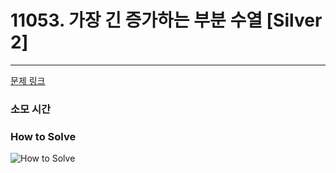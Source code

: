 # 11053. 가장 긴 증가하는 부분 수열 [Silver 2]
---
[문제 링크](https://www.acmicpc.net/problem/11053)

### 소모 시간

### How to Solve
![How to Solve](http://www.junhyoung.info/wp-content/uploads/2024/07/11053.howToSolve.jpg)
